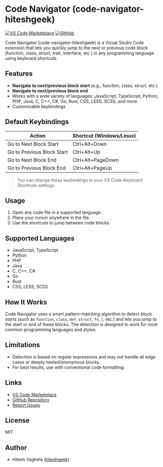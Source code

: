 # Code Navigator (code-navigator-hiteshgeek)

[![VS Code Marketplace](https://img.shields.io/visual-studio-marketplace/v/hiteshgeek.code-navigator-hiteshgeek?label=VS%20Code%20Marketplace)](https://marketplace.visualstudio.com/items?itemName=hiteshgeek.code-navigator-hiteshgeek)
[![GitHub](https://img.shields.io/github/stars/hiteshgeek/code_navigator?style=social)](https://github.com/hiteshgeek/code_navigator)

Code Navigator (code-navigator-hiteshgeek) is a Visual Studio Code extension that lets you quickly jump to the next or previous code block (function, class, struct, trait, interface, etc.) in any programming language using keyboard shortcuts.

## Features

- **Navigate to next/previous block start** (e.g., function, class, struct, etc.)
- **Navigate to next/previous block end**
- Works with a wide variety of languages: JavaScript, TypeScript, Python, PHP, Java, C, C++, C#, Go, Rust, CSS, LESS, SCSS, and more
- Customizable keybindings

## Default Keybindings

| Action                     | Shortcut (Windows/Linux) |
| -------------------------- | ------------------------ |
| Go to Next Block Start     | Ctrl+Alt+Down            |
| Go to Previous Block Start | Ctrl+Alt+Up              |
| Go to Next Block End       | Ctrl+Alt+PageDown        |
| Go to Previous Block End   | Ctrl+Alt+PageUp          |

> You can change these keybindings in your VS Code Keyboard Shortcuts settings.

## Usage

1. Open any code file in a supported language.
2. Place your cursor anywhere in the file.
3. Use the shortcuts to jump between code blocks.

## Supported Languages

- JavaScript, TypeScript
- Python
- PHP
- Java
- C, C++, C#
- Go
- Rust
- CSS, LESS, SCSS

## How It Works

Code Navigator uses a smart pattern-matching algorithm to detect block starts (such as `function`, `class`, `def`, `struct`, `fn`, `{`, etc.) and lets you jump to the start or end of these blocks. The detection is designed to work for most common programming languages and styles.

## Limitations

- Detection is based on regular expressions and may not handle all edge cases or deeply nested/anonymous blocks.
- For best results, use with conventional code formatting.

## Links

- [VS Code Marketplace](https://marketplace.visualstudio.com/items?itemName=hiteshgeek.code-navigator-hiteshgeek)
- [GitHub Repository](https://github.com/hiteshgeek/code_navigator)
- [Report Issues](https://github.com/hiteshgeek/code_navigator/issues)

## License

MIT

## Author

- Hitesh Vaghela ([hiteshgeek](https://github.com/hiteshgeek))
